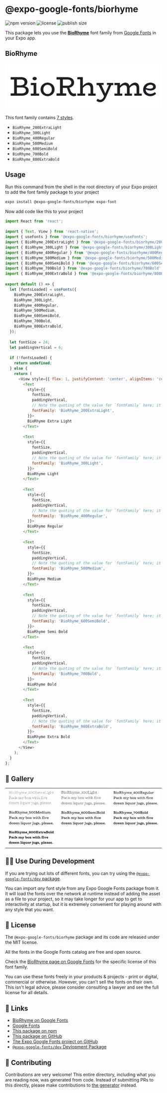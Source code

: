 # @expo-google-fonts/biorhyme

![npm version](https://flat.badgen.net/npm/v/@expo-google-fonts/biorhyme)
![license](https://flat.badgen.net/github/license/expo/google-fonts)
![publish size](https://flat.badgen.net/packagephobia/install/@expo-google-fonts/biorhyme)

This package lets you use the [**BioRhyme**](https://fonts.google.com/specimen/BioRhyme) font family from [Google Fonts](https://fonts.google.com/) in your Expo app.

## BioRhyme

![BioRhyme](./font-family.png)

This font family contains [7 styles](#-gallery).

- `BioRhyme_200ExtraLight`
- `BioRhyme_300Light`
- `BioRhyme_400Regular`
- `BioRhyme_500Medium`
- `BioRhyme_600SemiBold`
- `BioRhyme_700Bold`
- `BioRhyme_800ExtraBold`

## Usage

Run this command from the shell in the root directory of your Expo project to add the font family package to your project
```sh
expo install @expo-google-fonts/biorhyme expo-font
```

Now add code like this to your project
```js
import React from 'react';

import { Text, View } from 'react-native';
import { useFonts } from '@expo-google-fonts/biorhyme/useFonts';
import { BioRhyme_200ExtraLight } from '@expo-google-fonts/biorhyme/200ExtraLight';
import { BioRhyme_300Light } from '@expo-google-fonts/biorhyme/300Light';
import { BioRhyme_400Regular } from '@expo-google-fonts/biorhyme/400Regular';
import { BioRhyme_500Medium } from '@expo-google-fonts/biorhyme/500Medium';
import { BioRhyme_600SemiBold } from '@expo-google-fonts/biorhyme/600SemiBold';
import { BioRhyme_700Bold } from '@expo-google-fonts/biorhyme/700Bold';
import { BioRhyme_800ExtraBold } from '@expo-google-fonts/biorhyme/800ExtraBold';

export default () => {
  let [fontsLoaded] = useFonts({
    BioRhyme_200ExtraLight,
    BioRhyme_300Light,
    BioRhyme_400Regular,
    BioRhyme_500Medium,
    BioRhyme_600SemiBold,
    BioRhyme_700Bold,
    BioRhyme_800ExtraBold,
  });

  let fontSize = 24;
  let paddingVertical = 6;

  if (!fontsLoaded) {
    return undefined;
  } else {
    return (
      <View style={{ flex: 1, justifyContent: 'center', alignItems: 'center' }}>
        <Text
          style={{
            fontSize,
            paddingVertical,
            // Note the quoting of the value for `fontFamily` here; it expects a string!
            fontFamily: 'BioRhyme_200ExtraLight',
          }}>
          BioRhyme Extra Light
        </Text>

        <Text
          style={{
            fontSize,
            paddingVertical,
            // Note the quoting of the value for `fontFamily` here; it expects a string!
            fontFamily: 'BioRhyme_300Light',
          }}>
          BioRhyme Light
        </Text>

        <Text
          style={{
            fontSize,
            paddingVertical,
            // Note the quoting of the value for `fontFamily` here; it expects a string!
            fontFamily: 'BioRhyme_400Regular',
          }}>
          BioRhyme Regular
        </Text>

        <Text
          style={{
            fontSize,
            paddingVertical,
            // Note the quoting of the value for `fontFamily` here; it expects a string!
            fontFamily: 'BioRhyme_500Medium',
          }}>
          BioRhyme Medium
        </Text>

        <Text
          style={{
            fontSize,
            paddingVertical,
            // Note the quoting of the value for `fontFamily` here; it expects a string!
            fontFamily: 'BioRhyme_600SemiBold',
          }}>
          BioRhyme Semi Bold
        </Text>

        <Text
          style={{
            fontSize,
            paddingVertical,
            // Note the quoting of the value for `fontFamily` here; it expects a string!
            fontFamily: 'BioRhyme_700Bold',
          }}>
          BioRhyme Bold
        </Text>

        <Text
          style={{
            fontSize,
            paddingVertical,
            // Note the quoting of the value for `fontFamily` here; it expects a string!
            fontFamily: 'BioRhyme_800ExtraBold',
          }}>
          BioRhyme Extra Bold
        </Text>
      </View>
    );
  }
};

```

## 🔡 Gallery


||||
|-|-|-|
|![BioRhyme_200ExtraLight](.//200ExtraLight/BioRhyme_200ExtraLight.ttf.png)|![BioRhyme_300Light](.//300Light/BioRhyme_300Light.ttf.png)|![BioRhyme_400Regular](.//400Regular/BioRhyme_400Regular.ttf.png)||
|![BioRhyme_500Medium](.//500Medium/BioRhyme_500Medium.ttf.png)|![BioRhyme_600SemiBold](.//600SemiBold/BioRhyme_600SemiBold.ttf.png)|![BioRhyme_700Bold](.//700Bold/BioRhyme_700Bold.ttf.png)||
|![BioRhyme_800ExtraBold](.//800ExtraBold/BioRhyme_800ExtraBold.ttf.png)||||


## 👩‍💻 Use During Development

If you are trying out lots of different fonts, you can try using the [`@expo-google-fonts/dev` package](https://github.com/freeboub/google-fonts/tree/master/font-packages/dev#readme).

You can import *any* font style from any Expo Google Fonts package from it. It will load the fonts
over the network at runtime instead of adding the asset as a file to your project, so it may take longer
for your app to get to interactivity at startup, but it is extremely convenient
for playing around with any style that you want.

## 📖 License

The `@expo-google-fonts/biorhyme` package and its code are released under the MIT license.

All the fonts in the Google Fonts catalog are free and open source.

Check the [BioRhyme page on Google Fonts](https://fonts.google.com/specimen/BioRhyme) for the specific license of this font family.

You can use these fonts freely in your products & projects - print or digital, commercial or otherwise. However, you can't sell the fonts on their own. This isn't legal advice, please consider consulting a lawyer and see the full license for all details.

## 🔗 Links

- [BioRhyme on Google Fonts](https://fonts.google.com/specimen/BioRhyme)
- [Google Fonts](https://fonts.google.com/)
- [This package on npm](https://www.npmjs.com/package/@expo-google-fonts/biorhyme)
- [This package on GitHub](https://github.com/freeboub/google-fonts/tree/master/font-packages/biorhyme)
- [The Expo Google Fonts project on GitHub](https://github.com/freeboub/google-fonts)
- [`@expo-google-fonts/dev` Devlopment Package](https://github.com/freeboub/google-fonts/tree/master/font-packages/dev)

## 🤝 Contributing

Contributions are very welcome! This entire directory, including what you are reading now, was generated from code. Instead of submitting PRs to this directly, please make contributions to [the generator](https://github.com/freeboub/google-fonts/tree/master/packages/generator) instead.
